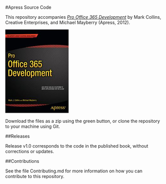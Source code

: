 #Apress Source Code

This repository accompanies [*Pro Office 365 Development*](http://www.apress.com/9781430240747) by Mark Collins, Creative Enterprises, and Michael Mayberry (Apress, 2012).

![Cover image](9781430240747.jpg)

Download the files as a zip using the green button, or clone the repository to your machine using Git.

##Releases

Release v1.0 corresponds to the code in the published book, without corrections or updates.

##Contributions

See the file Contributing.md for more information on how you can contribute to this repository.

